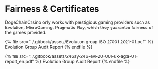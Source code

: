 # Fairness & Certificates

DogeChainCasino only works with prestigious gaming providers such as Evolution, MicroGaming, Pragmatic Play, which they guarantee fairness of the games provided.&#x20;

&#x20;

{% file src="../.gitbook/assets/Evolution group ISO 27001 2021-01.pdf" %}
Evolution Group Audit Report
{% endfile %}

{% file src="../.gitbook/assets/246sy-246-evl-20-001-uk-agta-01-report_en.pdf" %}
Evolution Group Audit Report
{% endfile %}
